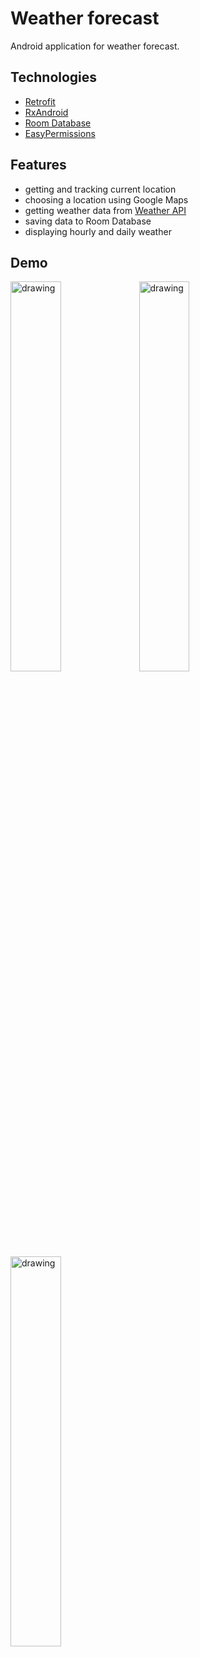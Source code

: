 # Weather forecast
Android application for weather forecast.

## Technologies
- [Retrofit](https://square.github.io/retrofit)
- [RxAndroid](https://github.com/ReactiveX/RxAndroid)
- [Room Database](https://developer.android.com/training/data-storage/room)
- [EasyPermissions](https://github.com/googlesamples/easypermissions)


## Features
- getting and tracking current location
- choosing a location using Google Maps
- getting weather data from [Weather API](https://openweathermap.org/api)
- saving data to Room Database
- displaying hourly and daily weather

## Demo
<img src="https://i.imgur.com/VN78III.jpg" alt="drawing" width="40%"/>
<img src="https://i.imgur.com/dqyGGXc.jpg" alt="drawing" width="40%"/>
<img src="https://i.imgur.com/eKHuEaH.jpg" alt="drawing" width="40%"/>
